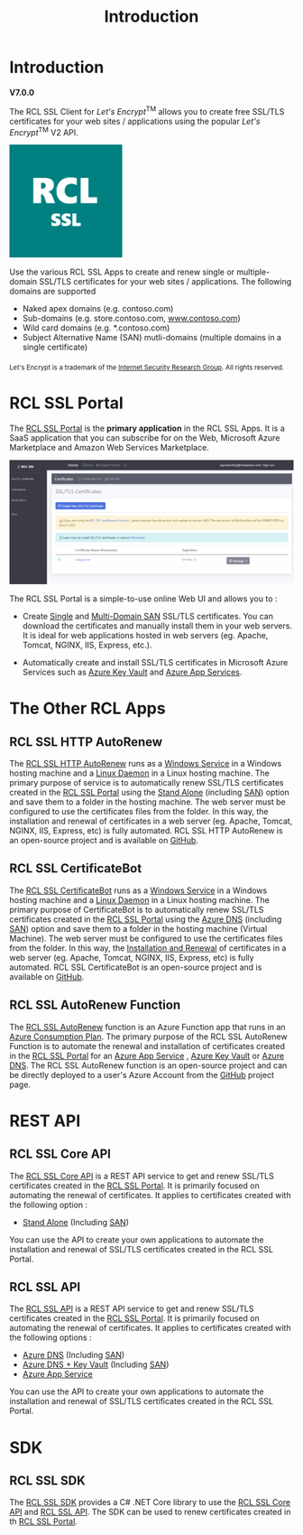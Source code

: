 ﻿---
title: Introduction
description: The RCL SSL client for Let's Encrypt allows you to create SSL/TLS certificates for your web sites / applications using the popular Let's Encrypt V2 API.
has_children: false
nav_order: 1
---

# Introduction
**V7.0.0**

The RCL SSL Client for *Let's Encrypt*<sup>TM</sup> allows you to create free SSL/TLS certificates for your web sites / applications using the popular *Let's Encrypt*<sup>TM</sup> V2 API.

![image](./images/portal/rcl_ssl_200.png)

Use the various RCL SSL Apps to create and renew single or multiple-domain SSL/TLS certificates for your web sites / applications. The following domains are supported

- Naked apex domains (e.g. contoso.com)
- Sub-domains (e.g. store.contoso.com, www.contoso.com)
- Wild card domains (e.g. *.contoso.com) 
- Subject Alternative Name (SAN) mutli-domains (multiple domains in a single certificate) 

<sub>Let's Encrypt is a trademark of the [Internet Security Research Group](https://www.abetterinternet.org/). All rights reserved.</sub>

# RCL SSL Portal

The [RCL SSL Portal](../portal/portal) is the **primary application** in the RCL SSL Apps. It is a SaaS application that you can subscribe for on the Web, Microsoft Azure Marketplace and Amazon Web Services Marketplace.

![image](./images/portal/portal.PNG)

The RCL SSL Portal is a simple-to-use online Web UI and allows you to :

- Create [Single](../portal/stand-alone) and [Multi-Domain SAN](../portal/stand-alone-san) SSL/TLS certificates. You can download the certificates and manually install them in your web servers. It is ideal for web applications hosted in web servers (eg. Apache, Tomcat, NGINX, IIS, Express, etc.).

- Automatically create and install SSL/TLS certificates in Microsoft Azure Services such as [Azure Key Vault](./portal/azure-keyvault.md) and [Azure App Services](./portal/azure-appservice.md).

# The Other RCL Apps

## RCL SSL HTTP AutoRenew

The [RCL SSL HTTP AutoRenew](./httpautorenew/httpautorenew.md) runs as a [Windows Service](../certbot/windows-service) in a Windows hosting machine and a [Linux Daemon](../certbot/linux-daemon) in a Linux hosting machine. The primary purpose of service is to automatically renew SSL/TLS certificates created in the [RCL SSL Portal](./portal/portal.md) using the [Stand Alone](./portal/stand-alone.md) (including [SAN](./portal/stand-alone-san.md)) option and save them to a folder in the hosting machine. The web server must be configured to use the certificates files from the folder. In this way, the installation and renewal of certificates in a web server (eg. Apache, Tomcat, NGINX, IIS, Express, etc) is fully automated. RCL SSL HTTP AutoRenew is an open-source project and is available on [GitHub](https://github.com/rcl-ssl/RCL.SSL.CertificateBot).

## RCL SSL CertificateBot

The [RCL SSL CertificateBot](../certbot/certbot) runs as a [Windows Service](../certbot/windows-service) in a Windows hosting machine and a [Linux Daemon](../certbot/linux-daemon) in a Linux hosting machine. The primary purpose of CertificateBot is to automatically renew SSL/TLS certificates created in the [RCL SSL Portal](./portal/portal.md) using the [Azure DNS](./portal/azure-dns.md) (including [SAN](./portal/azure-dns-san.md)) option and save them to a folder in the hosting machine (Virtual Machine). The web server must be configured to use the certificates files from the folder. In this way, the [Installation and Renewal](../installations/installations) of certificates in a web server (eg. Apache, Tomcat, NGINX, IIS, Express, etc) is fully automated. RCL SSL CertificateBot is an open-source project and is available on [GitHub](https://github.com/rcl-ssl/RCL.SSL.CertificateBot).

## RCL SSL AutoRenew Function

The [RCL SSL AutoRenew](/autorenew/autorenew) function is an Azure Function app that runs in an [Azure Consumption Plan](https://docs.microsoft.com/en-us/azure/azure-functions/consumption-plan). The primary purpose of the RCL SSL AutoRenew Function is to automate the renewal and installation of certificates created in the [RCL SSL Portal](./portal/portal.md) for an [Azure App Service](./portal/azure-appservice.md) , [Azure Key Vault](./portal/azure-keyvault.md) or [Azure DNS](./portal/azure-dns.md). The RCL SSL AutoRenew function is an open-source project and can be directly deployed to a user's Azure Account from the [GitHub](https://github.com/rcl-ssl/RCL.SSL.AutoRenew.Function) project page.

# REST API 

## RCL SSL Core API

The [RCL SSL Core API](./apicore/) is a REST API service to get and renew SSL/TLS certificates created in the [RCL SSL Portal](./portal/portal.md). It is primarily focused on automating the renewal of certificates. It applies to certificates created with the following option :

- [Stand Alone](./portal/stand-alone.md) (Including [SAN](./portal/stand-alone-san.md))

You can use the API to create your own applications to automate the installation and renewal of SSL/TLS certificates created in the RCL SSL Portal.

## RCL SSL API

The [RCL SSL API](../api/api) is a REST API service to get and renew SSL/TLS certificates created in the [RCL SSL Portal](./portal/portal.md). It is primarily focused on automating the renewal of certificates. It applies to certificates created with the following options :

- [Azure DNS](./portal/azure-dns.md) (Including [SAN](./portal/azure-dns-san.md))
- [Azure DNS + Key Vault](./portal/azure-keyvault.md) (Including [SAN](./portal/azure-keyvault-san.md))
- [Azure App Service](./portal/azure-appservice.md)

You can use the API to create your own applications to automate the installation and renewal of SSL/TLS certificates created in the RCL SSL Portal.

# SDK

## RCL SSL SDK

The [RCL SSL SDK](https://github.com/rcl-ssl/RCL.SDK) provides a C# .NET Core library to use the [RCL SSL Core API](./apicore/api.md) and [RCL SSL API](./api/api.md). The SDK can be used to renew certificates created in th [RCL SSL Portal](./portal/portal.md).



